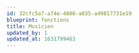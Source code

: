 ```yaml
---
id: 32cfc5a7-a74e-4808-a035-a49817731e19
blueprint: fonctions
title: Musicien
updated_by: 1
updated_at: 1631799463
---
```

